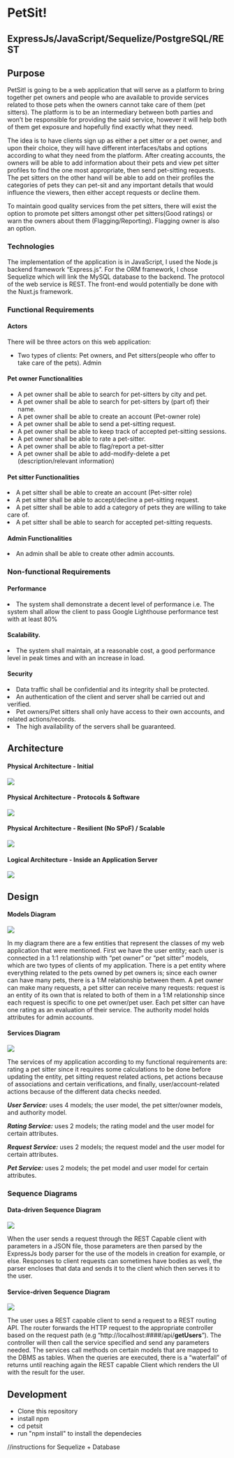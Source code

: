 # PetSit!
<h2> ExpressJs/JavaScript/Sequelize/PostgreSQL/REST </h4> 
<h2> Purpose </h2>
<p> PetSit! is going to be a web application that will serve as a platform to bring together pet owners and people who are available to provide services related to those pets when the owners cannot take care of them (pet sitters). The platform is to be an intermediary between both parties and won’t be responsible for providing the said service, however it will help both of them get exposure and hopefully find exactly what they need. 

The idea is to have clients sign up as either a pet sitter or a pet owner, and upon their choice, they will have different interfaces/tabs and options according to what they need from the platform. After creating accounts, the owners will be able to add information about their pets and view pet sitter profiles to find the one most appropriate, then send pet-sitting requests. The pet sitters on the other hand will be able to add on their profiles the categories of pets they can pet-sit and any important details that would influence the viewers, then either accept requests or decline them. 

To maintain good quality services from the pet sitters, there will exist the option to promote pet sitters amongst other pet sitters(Good ratings) or warn the owners about them (Flagging/Reporting). Flagging owner is also an option. 
</p>

<h3> Technologies </h3>
<p> The implementation of the application is in JavaScript, I used the Node.js backend framework “Express.js”. For the ORM framework, I chose Sequelize which will link the MySQL database to the backend. The protocol of the web service is REST. The front-end would potentially be done with the Nuxt.js framework.</p>

<h3> Functional Requirements </h3>
<h4>Actors</h4>
There will be three actors on this web application:
<ul>
<li>Two types of clients: Pet owners, and Pet sitters(people who offer to take care of the pets).
Admin</li>
</ul>
<h4> Pet owner Functionalities</h4>
<ul>
<li> A pet owner shall be able to search for pet-sitters by city and pet. </li>
<li> A pet owner shall be able to search for pet-sitters by (part of) their name. </li>
<li> A pet owner shall be able to create an account (Pet-owner role) </li>
<li> A pet owner shall be able to send a pet-sitting request. </li>
<li> A pet owner shall be able to keep track of accepted pet-sitting sessions. </li>
<li> A pet owner shall be able to rate a pet-sitter. </li>
<li> A pet owner shall be able to flag/report a pet-sitter </li>
<li> A pet owner shall be able to add-modify-delete a pet (description/relevant information) </li>
</ul>
<h4> Pet sitter Functionalities</h4>
<li> A pet sitter shall be able to create an account (Pet-sitter role)</li>
<li> A pet sitter shall be able to accept/decline a pet-sitting request. </li>
<li> A pet sitter shall be able to add a category of pets they are willing to take care of. </li>
<li> A pet sitter shall be able to search for accepted pet-sitting requests.</li>
<h4> Admin Functionalities </h4>
<li> An admin shall be able to create other admin accounts. </li>
<h3> Non-functional Requirements </h3>
<h4> Performance</h4>
<li> The system shall demonstrate a decent level of performance i.e. The system shall allow the client to pass Google Lighthouse performance test with at least 80% </li>
<h4>Scalability.</h4>
<li> The system shall maintain, at a reasonable cost, a good performance level in peak times and with an increase in load.</li>
<h4>Security</h4>
<li> Data traffic shall be confidential and its integrity shall be protected.</li>
<li> An authentication of the client and server shall be carried out and verified.</li>
<li> Pet owners/Pet sitters shall only have access to their own accounts, and related actions/records.</li>
<li> The high availability of the servers shall be guaranteed.</li>

<h2> Architecture </h2>

<h4> Physical Architecture - Initial </h4>
<img src="https://github.com/aidahimm/petsit/blob/master/diagrams/Initial.png">

<h4> Physical Architecture - Protocols & Software </h4>
<img src="https://github.com/aidahimm/petsit/blob/master/diagrams/Protocols%26Software.png">

<h4> Physical Architecture - Resilient (No SPoF) / Scalable </h4>
<img src="https://github.com/aidahimm/petsit/blob/master/diagrams/Scalable.png">

<h4> Logical Architecture - Inside an Application Server </h4>
<img src="https://github.com/aidahimm/petsit/blob/master/diagrams/Inside-App-Server.png">

<h2> Design </h2>

<h4> Models Diagram </h4>
<img src="https://github.com/aidahimm/petsit/blob/master/diagrams/Models.png">

<p>In my diagram there are a few entities that represent the classes of my web application that were mentioned. First we have the user entity; each user is connected in a 1:1 relationship with “pet owner” or “pet sitter” models, which are two types of clients of my application. There is a pet entity where everything related to the pets owned by pet owners is; since each owner can have many pets, there is a 1:M relationship between them. A pet owner can make many requests, a pet sitter can receive many requests: request is an entity of its own that is related to both of them in a 1:M relationship since each request is specific to one pet owner/pet user. Each pet sitter can have one rating as an evaluation of their service. The authority model holds attributes for admin accounts.</p>

<h4> Services Diagram </h4>
<img src="https://github.com/aidahimm/petsit/blob/master/diagrams/Services.png">

<p>The services of my application according to my functional requirements are: rating a pet sitter since it requires some calculations to be done before updating the entity, pet sitting request related actions, pet actions because of associations and certain verifications, and finally, user/account-related actions because of the different data checks needed.</p>

<p><strong><em>User Service:</em></strong> uses 4 models; the user model, the pet sitter/owner models, and authority model.</p>

<p><strong><em>Rating Service:</em></strong>  uses 2 models; the rating model and the user model for certain attributes.</p>

<p><strong><em>Request Service:</em></strong>  uses 2 models; the request model and the user model for certain attributes.</p>

<p><strong><em>Pet Service:</em></strong>  uses 2 models; the pet model and user model for certain attributes.</p>

<h3>Sequence Diagrams</h3>

<h4> Data-driven Sequence Diagram </h4>
<img src="https://github.com/aidahimm/petsit/blob/master/diagrams/Data-driven.png">

<p>When the user sends a request through the REST Capable client with parameters in a JSON file, those parameters are then parsed by the ExpressJs body parser for the use of the models in creation for example, or else. Responses to client requests can sometimes have bodies as well, the parser encloses that data and sends it to the client which then serves it to the user.</p>

<h4> Service-driven Sequence Diagram </h4>
<img src="https://github.com/aidahimm/petsit/blob/master/diagrams/Sequence.png">

<p>The user uses a REST capable client to send a request to a REST routing API. The router forwards the HTTP request to the appropriate controller based on the request path (e.g “http://localhost:####/api/<strong>getUsers</strong>”). The controller will then call the service specified and send any parameters needed. The services call methods on certain models that are mapped to the DBMS as tables. When the queries are executed, there is a “waterfall” of returns until reaching again the REST capable Client which renders the UI with the result for the user. </p>

<h2> Development </h2>
<ul>
<li>Clone this repository</li>
<li>install npm</li>
<li>cd petsit</li>
<li>run "npm install" to install the dependecies</li>
</ul>


//instructions for Sequelize + Database

